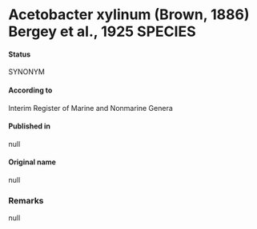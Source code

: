 # Acetobacter xylinum (Brown, 1886) Bergey et al., 1925 SPECIES

#### Status
SYNONYM

#### According to
Interim Register of Marine and Nonmarine Genera

#### Published in
null

#### Original name
null

### Remarks
null